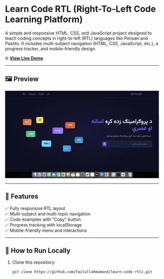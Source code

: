 # Learn Code RTL (Right-To-Left Code Learning Platform)

A simple and responsive HTML, CSS, and JavaScript project designed to teach coding concepts in right-to-left (RTL) languages like Persian and Pashto. It includes multi-subject navigation (HTML, CSS, JavaScript, etc.), a progress tracker, and mobile-friendly design.

🌐 **[View Live Demo](https://fazlullahmamond.github.io/learn-code-rtlc/)**

---

## 🖼 Preview

![Learn Code RTL Preview](screenshot.png)

---

## 📖 Features

✅ Fully responsive RTL layout  
✅ Multi-subject and multi-topic navigation  
✅ Code examples with "Copy" button  
✅ Progress tracking with localStorage  
✅ Mobile-friendly menu and interactions  

---

## 🚀 How to Run Locally

1. Clone this repository:
   ```bash
   git clone https://github.com/Fazlullahmamond/learn-code-rtlc.git
